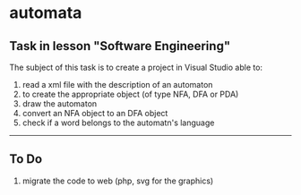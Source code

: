 # automata
Task in lesson "Software Engineering"
-------------------------------------------------------
The subject of this task is to create a project in Visual Studio
able to:
1. read a xml file with the description of an automaton
2. to create the appropriate object (of type NFA, DFA or PDA)
3. draw the automaton
4. convert an NFA object to an DFA object
5. check if a word belongs to the automatn's language
-------------------------------------------------------
To Do
-----
1. migrate the code to web (php, svg for the graphics)
